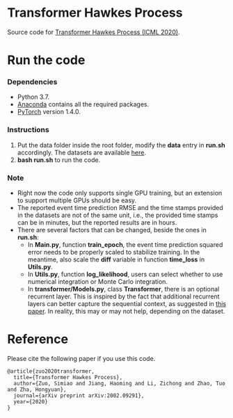 # Transformer Hawkes Process

Source code for [Transformer Hawkes Process (ICML 2020)](https://arxiv.org/abs/2002.09291).

# Run the code

### Dependencies
* Python 3.7.
* [Anaconda](https://www.anaconda.com/) contains all the required packages.
* [PyTorch](https://pytorch.org/) version 1.4.0.

### Instructions
1. Put the data folder inside the root folder, modify the **data** entry in **run.sh** accordingly. The datasets are available [here](https://drive.google.com/drive/folders/0BwqmV0EcoUc8UklIR1BKV25YR1U?resourcekey=0-OrlU87jyc1m-dVMmY5aC4w&usp=sharing).
2. **bash run.sh** to run the code.

### Note
* Right now the code only supports single GPU training, but an extension to support multiple GPUs should be easy.
* The reported event time prediction RMSE and the time stamps provided in the datasets are not of the same unit, i.e., the provided time stamps can be in minutes, but the reported results are in hours.
* There are several factors that can be changed, beside the ones in **run.sh**:
  * In **Main.py**, function **train\_epoch**, the event time prediction squared error needs to be properly scaled to stabilize training. In the meantime, also scale the **diff** variable in function **time\_loss** in **Utils.py**.
  * In **Utils.py**, function **log_likelihood**, users can select whether to use numerical integration or Monte Carlo integration.
  * In **transformer/Models.py**, class **Transformer**, there is an optional recurrent layer. This  is inspired by the fact that additional recurrent layers can better capture the sequential context, as suggested in [this paper](https://arxiv.org/pdf/1904.09408.pdf). In reality, this may or may not help, depending on the dataset.

# Reference

Please cite the following paper if you use this code.

```
@article{zuo2020transformer,
  title={Transformer Hawkes Process},
  author={Zuo, Simiao and Jiang, Haoming and Li, Zichong and Zhao, Tuo and Zha, Hongyuan},
  journal={arXiv preprint arXiv:2002.09291},
  year={2020}
}
```

